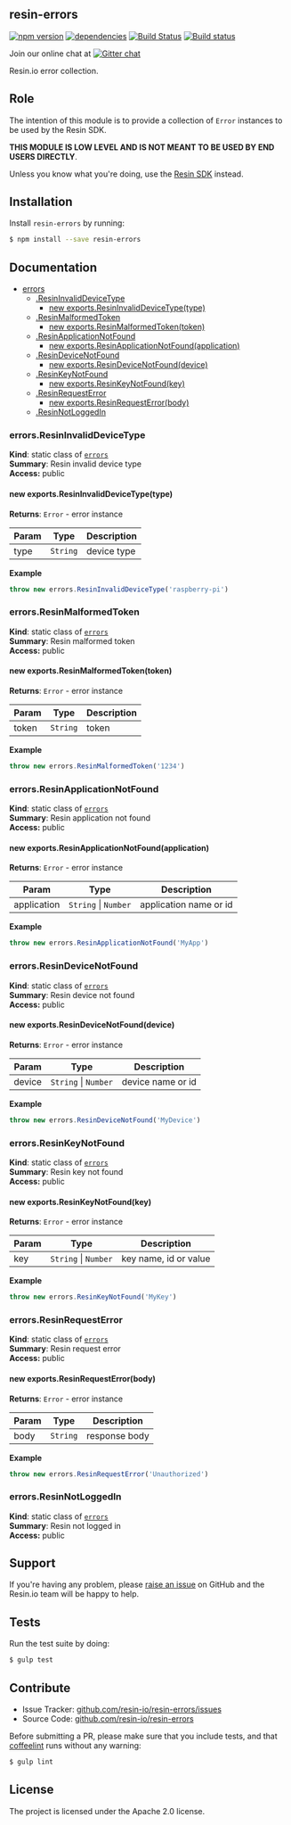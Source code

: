 resin-errors
------------

[![npm version](https://badge.fury.io/js/resin-errors.svg)](http://badge.fury.io/js/resin-errors)
[![dependencies](https://david-dm.org/resin-io/resin-errors.png)](https://david-dm.org/resin-io/resin-errors.png)
[![Build Status](https://travis-ci.org/resin-io/resin-errors.svg?branch=master)](https://travis-ci.org/resin-io/resin-errors)
[![Build status](https://ci.appveyor.com/api/projects/status/c7g2vsshixiw4xw9?svg=true)](https://ci.appveyor.com/project/jviotti/resin-errors)

Join our online chat at [![Gitter chat](https://badges.gitter.im/resin-io/chat.png)](https://gitter.im/resin-io/chat)

Resin.io error collection.

Role
----

The intention of this module is to provide a collection of `Error` instances to be used by the Resin SDK.

**THIS MODULE IS LOW LEVEL AND IS NOT MEANT TO BE USED BY END USERS DIRECTLY**.

Unless you know what you're doing, use the [Resin SDK](https://github.com/resin-io/resin-sdk) instead.

Installation
------------

Install `resin-errors` by running:

```sh
$ npm install --save resin-errors
```

Documentation
-------------


* [errors](#module_errors)
  * [.ResinInvalidDeviceType](#module_errors.ResinInvalidDeviceType)
    * [new exports.ResinInvalidDeviceType(type)](#new_module_errors.ResinInvalidDeviceType_new)
  * [.ResinMalformedToken](#module_errors.ResinMalformedToken)
    * [new exports.ResinMalformedToken(token)](#new_module_errors.ResinMalformedToken_new)
  * [.ResinApplicationNotFound](#module_errors.ResinApplicationNotFound)
    * [new exports.ResinApplicationNotFound(application)](#new_module_errors.ResinApplicationNotFound_new)
  * [.ResinDeviceNotFound](#module_errors.ResinDeviceNotFound)
    * [new exports.ResinDeviceNotFound(device)](#new_module_errors.ResinDeviceNotFound_new)
  * [.ResinKeyNotFound](#module_errors.ResinKeyNotFound)
    * [new exports.ResinKeyNotFound(key)](#new_module_errors.ResinKeyNotFound_new)
  * [.ResinRequestError](#module_errors.ResinRequestError)
    * [new exports.ResinRequestError(body)](#new_module_errors.ResinRequestError_new)
  * [.ResinNotLoggedIn](#module_errors.ResinNotLoggedIn)

<a name="module_errors.ResinInvalidDeviceType"></a>
### errors.ResinInvalidDeviceType
**Kind**: static class of <code>[errors](#module_errors)</code>  
**Summary**: Resin invalid device type  
**Access:** public  
<a name="new_module_errors.ResinInvalidDeviceType_new"></a>
#### new exports.ResinInvalidDeviceType(type)
**Returns**: <code>Error</code> - error instance  

| Param | Type | Description |
| --- | --- | --- |
| type | <code>String</code> | device type |

**Example**  
```js
throw new errors.ResinInvalidDeviceType('raspberry-pi')
```
<a name="module_errors.ResinMalformedToken"></a>
### errors.ResinMalformedToken
**Kind**: static class of <code>[errors](#module_errors)</code>  
**Summary**: Resin malformed token  
**Access:** public  
<a name="new_module_errors.ResinMalformedToken_new"></a>
#### new exports.ResinMalformedToken(token)
**Returns**: <code>Error</code> - error instance  

| Param | Type | Description |
| --- | --- | --- |
| token | <code>String</code> | token |

**Example**  
```js
throw new errors.ResinMalformedToken('1234')
```
<a name="module_errors.ResinApplicationNotFound"></a>
### errors.ResinApplicationNotFound
**Kind**: static class of <code>[errors](#module_errors)</code>  
**Summary**: Resin application not found  
**Access:** public  
<a name="new_module_errors.ResinApplicationNotFound_new"></a>
#### new exports.ResinApplicationNotFound(application)
**Returns**: <code>Error</code> - error instance  

| Param | Type | Description |
| --- | --- | --- |
| application | <code>String</code> &#124; <code>Number</code> | application name or id |

**Example**  
```js
throw new errors.ResinApplicationNotFound('MyApp')
```
<a name="module_errors.ResinDeviceNotFound"></a>
### errors.ResinDeviceNotFound
**Kind**: static class of <code>[errors](#module_errors)</code>  
**Summary**: Resin device not found  
**Access:** public  
<a name="new_module_errors.ResinDeviceNotFound_new"></a>
#### new exports.ResinDeviceNotFound(device)
**Returns**: <code>Error</code> - error instance  

| Param | Type | Description |
| --- | --- | --- |
| device | <code>String</code> &#124; <code>Number</code> | device name or id |

**Example**  
```js
throw new errors.ResinDeviceNotFound('MyDevice')
```
<a name="module_errors.ResinKeyNotFound"></a>
### errors.ResinKeyNotFound
**Kind**: static class of <code>[errors](#module_errors)</code>  
**Summary**: Resin key not found  
**Access:** public  
<a name="new_module_errors.ResinKeyNotFound_new"></a>
#### new exports.ResinKeyNotFound(key)
**Returns**: <code>Error</code> - error instance  

| Param | Type | Description |
| --- | --- | --- |
| key | <code>String</code> &#124; <code>Number</code> | key name, id or value |

**Example**  
```js
throw new errors.ResinKeyNotFound('MyKey')
```
<a name="module_errors.ResinRequestError"></a>
### errors.ResinRequestError
**Kind**: static class of <code>[errors](#module_errors)</code>  
**Summary**: Resin request error  
**Access:** public  
<a name="new_module_errors.ResinRequestError_new"></a>
#### new exports.ResinRequestError(body)
**Returns**: <code>Error</code> - error instance  

| Param | Type | Description |
| --- | --- | --- |
| body | <code>String</code> | response body |

**Example**  
```js
throw new errors.ResinRequestError('Unauthorized')
```
<a name="module_errors.ResinNotLoggedIn"></a>
### errors.ResinNotLoggedIn
**Kind**: static class of <code>[errors](#module_errors)</code>  
**Summary**: Resin not logged in  
**Access:** public  

Support
-------

If you're having any problem, please [raise an issue](https://github.com/resin-io/resin-errors/issues/new) on GitHub and the Resin.io team will be happy to help.

Tests
-----

Run the test suite by doing:

```sh
$ gulp test
```

Contribute
----------

- Issue Tracker: [github.com/resin-io/resin-errors/issues](https://github.com/resin-io/resin-errors/issues)
- Source Code: [github.com/resin-io/resin-errors](https://github.com/resin-io/resin-errors)

Before submitting a PR, please make sure that you include tests, and that [coffeelint](http://www.coffeelint.org/) runs without any warning:

```sh
$ gulp lint
```

License
-------

The project is licensed under the Apache 2.0 license.
